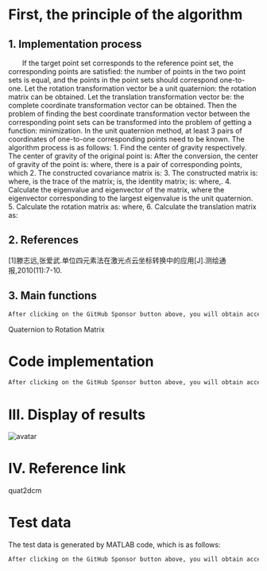 #  First, the principle of the algorithm 

##  1. Implementation process 

   If the target point set corresponds to the reference point set, the corresponding points are satisfied: the number of points in the two point sets is equal, and the points in the point sets should correspond one-to-one. Let the rotation transformation vector be a unit quaternion: the rotation matrix can be obtained. Let the translation transformation vector be: the complete coordinate transformation vector can be obtained. Then the problem of finding the best coordinate transformation vector between the corresponding point sets can be transformed into the problem of getting a function: minimization. In the unit quaternion method, at least 3 pairs of coordinates of one-to-one corresponding points need to be known. The algorithm process is as follows: 1. Find the center of gravity respectively. The center of gravity of the original point is: After the conversion, the center of gravity of the point is: where, there is a pair of corresponding points, which 2. The constructed covariance matrix is: 3. The constructed matrix is: where, is the trace of the matrix; is, the identity matrix; is: where,. 4. Calculate the eigenvalue and eigenvector of the matrix, where the eigenvector corresponding to the largest eigenvalue is the unit quaternion. 5. Calculate the rotation matrix as: where, 6. Calculate the translation matrix as:  

##  2. References 

 [1]滕志远,张爱武.单位四元素法在激光点云坐标转换中的应用[J].测绘通报,2010(11):7-10.  

##  3. Main functions 

  ```python  
After clicking on the GitHub Sponsor button above, you will obtain access permissions to my private code repository ( https://github.com/slowlon/my_code_bar ) to view this blog code. By searching the code number of this blog, you can find the code you need, code number is: 2024020309574563595
  ```  
 Quaternion to Rotation Matrix 

#  Code implementation 

  ```python  
After clicking on the GitHub Sponsor button above, you will obtain access permissions to my private code repository ( https://github.com/slowlon/my_code_bar ) to view this blog code. By searching the code number of this blog, you can find the code you need, code number is: 2024020309574563595
  ```  
#  III. Display of results 

 ![avatar]( 93910a84fa454170b060795c446f2800.png) 

#  IV. Reference link 

 quat2dcm 

#  Test data 

 The test data is generated by MATLAB code, which is as follows: 

  ```python  
After clicking on the GitHub Sponsor button above, you will obtain access permissions to my private code repository ( https://github.com/slowlon/my_code_bar ) to view this blog code. By searching the code number of this blog, you can find the code you need, code number is: 2024020309574563595
  ```  
